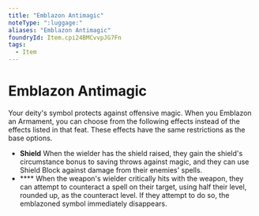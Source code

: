 ```yaml
---
title: "Emblazon Antimagic"
noteType: ":luggage:"
aliases: "Emblazon Antimagic"
foundryId: Item.cpi24BMCvvpJG7Fn
tags:
  - Item
---
```


# Emblazon Antimagic

Your deity's symbol protects against offensive magic. When you Emblazon an Armament, you can choose from the following effects instead of the effects listed in that feat. These effects have the same restrictions as the base options.

*   **Shield** When the wielder has the shield raised, they gain the shield's circumstance bonus to saving throws against magic, and they can use Shield Block against damage from their enemies' spells.
*   **** When the weapon's wielder critically hits with the weapon, they can attempt to counteract a spell on their target, using half their level, rounded up, as the counteract level. If they attempt to do so, the emblazoned symbol immediately disappears.
